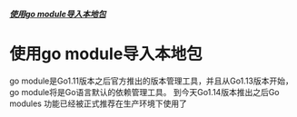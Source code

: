 ##### [使用go module导入本地包](https://zhuanlan.zhihu.com/p/109828249)

# 使用go module导入本地包

go module是Go1.11版本之后官方推出的版本管理工具，并且从Go1.13版本开始，
go module将是Go语言默认的依赖管理工具。
到今天Go1.14版本推出之后Go modules 功能已经被正式推荐在生产环境下使用了

